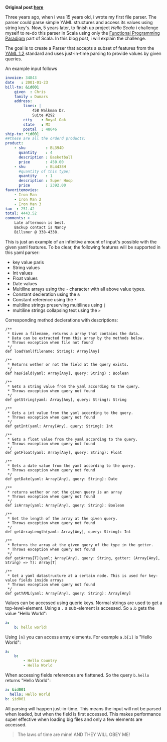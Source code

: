 **Original post [here](https://blog.sijmen.it/2017/03/31/scala-challenge-yaml/)**

Three years ago, when i was 15 years old, i wrote my first file parser. The parser could parse simple YAML structures and access its values using string key's. Now, 5 years later, to finish up project *Hello Scala* i challenge myself to re-do this parser in Scala using only the [Functional Programming Paradigm](https://en.wikipedia.org/wiki/Functional_programming) part of Scala. In this blog post, i will explain the challenge. 

The goal is to create a Parser that accepts a subset of features from the [YAML 1.2](http://yaml.org/spec/1.2/spec.html) standard and uses just-in-time parsing to provide values by given queries.

An example input follows
```YAML
invoice: 34843
date   : 2001-01-23
bill-to: &id001
    given  : Chris
    family : Dumars
    address:
        lines: |
            458 Walkman Dr.
            Suite #292
        city    : Royal Oak
        state   : MI
        postal  : 48046
ship-to: *id001
##these are all the orderd products:
product:
    - sku         : BL394D
      quantity    : 4
      description : Basketball
      price       : 450.00
    - sku         : BL4438H
      #quantity of this type;
      quantity    : 1
      description : Super Hoop
      price       : 2392.00
favoritemovies:
    - Iron Man
    - Iron Man 2
    - Iron Man 3
tax  : 251.42
total: 4443.52
comments: >
    Late afternoon is best.
    Backup contact is Nancy
    Billsmer @ 338-4338.
```
This is just an example of an infinitive amount of input's possible with the given yaml features. To be clear, the following features will be supported in this yaml parser:

* key value paris
* String values
* Int values
* Float values
* Date values
* Multiline arrays using the `-` character with all above value types.
* Constant decleration using the `&`
* Constant reference using the `*`
* multiline strings preserving multilines using `|`
* multiline strings collapsing text using the `>` 

Corresponding method declerations with descriptions:
```
/**
 * Given a filename, returns a array that contains the data. 
 * Data can be extracted from this array by the methods below.
 * Throws exception when file not found
 */
def loadYaml(filename: String): Array[Any]

/**
 * Returns wether or not the field at the query exists.
 */ 
def hasField(yaml: Array[Any], query: String) : Boolean

/**
 * Gets a string value from the yaml according to the query.
 * Throws exception when query not found
 */
def getString(yaml: Array[Any], query: String): String

/**
 * Gets a int value from the yaml according to the query.
 * Throws exception when query not found
 */
def getInt(yaml: Array[Any], query: String): Int

/**
 * Gets a float value from the yaml according to the query.
 * Throws exception when query not found
 */
def getFloat(yaml: Array[Any], query: String): Float

/**
 * Gets a date value from the yaml according to the query.
 * Throws exception when query not found
 */
def getDate(yaml: Array[Any], query: String): Date

/**
 * returns wether or not the given query is an array
 * Throws exception when query not found
 */
def isArray(yaml: Array[Any], query: String): Boolean

/**
 * Get the length of the array at the qiven query.
 * Throws exception when query not found
 */
def getArrayLength(yaml: Array[Any], query: String): Int

/**
 * Returns the array at the given query of the type in the getter.
 * Throws exception when query not found
 */
def getArray[T](yaml: Array[Any], query: String, getter: (Array[Any], String) => T): Array[T]

/**
 * Get a yaml datastructure at a sertain node. This is used for key-value fields inside arrays
 * Throws exception when query not found
 */
def getYAML(yaml: Array[Any], query: String): Array[Any]
```

Values can be accessed using querie keys. Normal strings are used to get a top-level-element. Using a ``.`` a sub-element is accessed. So ``a.b`` gets the value "Hello World":
```YAML
a:
    b: hello world!
```
Using `[n]` you can access array elements. For example ``a.b[1]`` is "Hello World":
```YAML
a: 
    b: 
		- Hello Country
		- Hello World
```
When accessing fields references are flattened. So the query ``b.hello`` returns "Hello World":
```YAML
a: &id001
  hello: Hello World
b: $id001
```

All parsing will happen just-in-time. This means the input will not be parsed when loaded, but when the field is first accessed. This makes performance super effective when loading big files and only a few elements are accessed.

> The laws of time are mine! AND THEY WILL OBEY ME!
